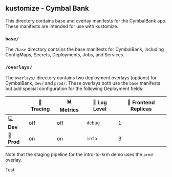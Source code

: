 ## kustomize - Cymbal Bank 

This directory contains base and overlay manifests for the CymbalBank app. These manifests are intended for use with kustomize. 

### `base/` 

The `/base` directory contains the base manifests for CymbalBank, including ConfigMaps, Secrets, Deployments, Jobs, and Services. 

### `/overlays/` 

The `overlays/` directory contains two deployment overlays (options) for CymbalBank, `dev/` and `prod/`. These overlays both use the `base` manifests but add special configuration for the following Deployment fields:

|      | 🔎 **Tracing** | 📊 **Metrics** | 📝 **Log Level** | 🏦 **Frontend Replicas** |
|------|---------|---------|-----------|---------------------|
| 💻 **Dev**  | off     | off     | `debug`   | 1                   |
| 🚀 **Prod** | on      | on      | `info`    | 3                   |


Note that the staging pipeline for the intro-to-krm demo uses the `prod` overlay. 

Test